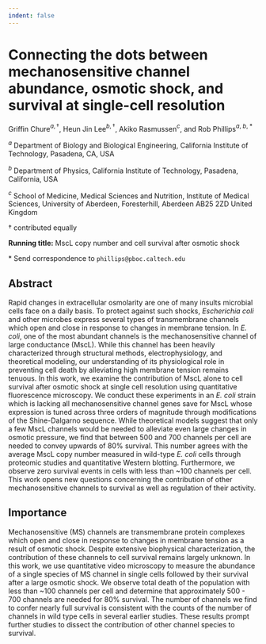 ```yaml
---
indent: false
---
```


# Connecting the dots between mechanosensitive channel abundance, osmotic shock, and survival at single-cell resolution  

Griffin Chure$^{a, \dagger}$, Heun Jin Lee$^{b, \dagger}$, Akiko Rasmussen$^c$, and Rob Phillips$^{a,\ b,\ *}$

$^a$ Department of Biology and Biological Engineering, California Institute of Technology, Pasadena, CA, USA

$^b$ Department of Physics, California Institute of Technology, Pasadena, California, USA

$^c$ School of Medicine, Medical Sciences and Nutrition, Institute of Medical Sciences, University of Aberdeen, Foresterhill, Aberdeen AB25 2ZD United Kingdom
 
$\dagger$ contributed equally

**Running title:** MscL copy number and cell survival after osmotic shock

\* Send correspondence to `phillips@pboc.caltech.edu`

## Abstract
Rapid changes in extracellular osmolarity are one of many insults microbial
cells face on a daily basis. To protect against such shocks,
*Escherichia coli* and other microbes express several types of transmembrane
channels which open and close in response to changes in membrane tension. In
*E. coli*, one of the most abundant channels is the mechanosensitive
channel of large conductance (MscL). While this channel has been heavily
characterized through structural methods, electrophysiology, and theoretical
modeling, our understanding of its physiological role in preventing cell
death by alleviating high membrane tension remains tenuous. In this work, we
examine the contribution of MscL alone to cell survival after osmotic shock
at single cell resolution using quantitative fluorescence microscopy. We
conduct these experiments in an *E. coli* strain which is lacking all
mechanosensitive channel genes save for MscL whose expression is tuned across
three orders of magnitude through modifications of the Shine-Dalgarno
sequence. While theoretical models suggest that only a few MscL channels
would be needed to alleviate even large changes in osmotic pressure, we find
that between 500 and 700 channels per cell are needed to convey upwards of
80% survival. This number agrees with the average MscL copy number measured
in wild-type *E. coli* cells through proteomic studies and quantitative
Western blotting. Furthermore, we observe zero survival events in cells with
less than ~100 channels per cell. This work opens new questions concerning the
contribution of other mechanosensitive channels to survival as well as
regulation of their activity.

## Importance
Mechanosensitive (MS) channels are transmembrane protein complexes which open
and close in response to changes in membrane tension as a result of osmotic
shock. Despite extensive biophysical characterization, the contribution of
these channels to cell survival remains largely unknown. In this work, we use
quantitative video microscopy to measure the abundance of a single species of
MS channel in single cells followed by their survival after a large osmotic
shock. We observe total death of the population with less than ~100 channels
per cell and determine that approximately 500 - 700 channels are needed for 80% survival.
The number of channels we find to confer nearly full survival is consistent
with the counts of the number of channels in wild type cells in several
earlier studies. These results prompt further studies to dissect the
contribution of other channel species to survival.